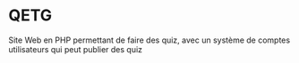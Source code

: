 # QETG
Site Web en PHP permettant de faire des quiz, avec un système de comptes utilisateurs qui peut publier des quiz
